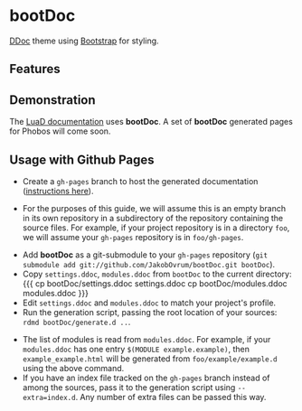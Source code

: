 bootDoc
===================================
[DDoc](http://dlang.org/ddoc.html) theme using [Bootstrap](http://twitter.github.com/bootstrap/) for styling.

Features
-----------------------------------


Demonstration
-----------------------------------
The [LuaD documentation](http://jakobovrum.github.com/LuaD/) uses **bootDoc**.
A set of **bootDoc** generated pages for Phobos will come soon.

Usage with Github Pages
-----------------------------------

 * Create a `gh-pages` branch to host the generated documentation ([instructions here](http://help.github.com/pages/)).
  - For the purposes of this guide, we will assume this is an empty branch in its own repository in a subdirectory of the repository containing the source files. For example, if your project repository is in a directory `foo`, we will assume your `gh-pages` repository is in `foo/gh-pages`.
 * Add **bootDoc** as a git-submodule to your `gh-pages` repository (`git submodule add git://github.com/JakobOvrum/bootDoc.git bootDoc`).
 * Copy `settings.ddoc`, `modules.ddoc` from `bootDoc` to the current directory:
{{{
    cp bootDoc/settings.ddoc settings.ddoc
    cp bootDoc/modules.ddoc modules.ddoc
}}}
 * Edit `settings.ddoc` and `modules.ddoc` to match your project's profile.
 * Run the generation script, passing the root location of your sources: `rdmd bootDoc/generate.d ..`.
  - The list of modules is read from `modules.ddoc`. For example, if your `modules.ddoc` has one entry `$(MODULE example.example)`, then `example_example.html` will be generated from `foo/example/example.d` using the above command.
  - If you have an index file tracked on the `gh-pages` branch instead of among the sources, pass it to the generation script using `--extra=index.d`. Any number of extra files can be passed this way.
